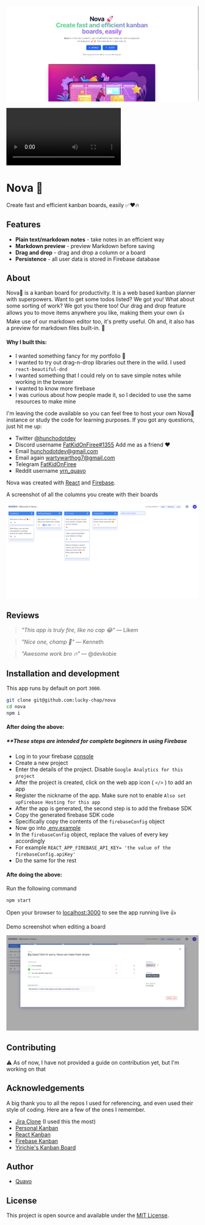 

![Screenshot](./src/assets/screenshot-1.png)


![](./src/assets/nova-showcase.mp4)


# Nova 🚀
Create fast and efficient kanban boards, easily ✅❤️🔥

## Features

- **Plain text/markdown notes** - take notes in an efficient way
- **Markdown preview** - preview Markdown before saving
- **Drag and drop** - drag and drop a column or a board
- **Persistence** - all user data is stored in Firebase database


## About


Nova🚀 is a kanban board for productivity. It is a web based kanban planner with superpowers. Want to get some todos listed? We got you! What about some sorting of work? We got you there too!
Our drag and drop feature allows you to move items anywhere you like, making them your own 👍
Make use of our markdown editor too, it's pretty useful. Oh and, it also has a preview for markdown files built-in. 🤯

#### Why  I built this:

- I wanted something fancy for my portfolio 🤩
- I wanted to try out drag-n-drop libraries out there in the wild. I used `react-beautiful-dnd`
- I wanted something that I could rely on to save simple notes while working in the browser
- I wanted to know more firebase
- I was curious about how people made it, so I decided to use the same resources to make mine

I'm leaving the code available so you can feel free to host your own Nova🚀 instance or study the code for learning purposes. If you got any questions, just hit me up:

- Twitter [@hunchodotdev](https://twitter.com/hunchodotdev)
- Discord username [FatKidOnFiree#1355](FatKidOnFiree#1355) Add me as a friend ❤️
- Email [hunchodotdev@gmail.com](mailto:hunchodotdev@gmail.com)
- Email again [wartywarthog7@gmail.com](wartywarthog7@gmail.com)
- Telegram [FatKidOnFiree](https://t.me/FatKidOnFiree)
- Reddit username [yrn_quavo](yrn_quavo)

Nova was created with [React](https://reactjs.org) and [Firebase](https://firebase.google.com).


A screenshot of all the columns you create with their boards

![Screenshot](./src/assets/screenshot-3.png)

## Reviews

> _"This app is truly fire, like no cap 😂"_ — Likem

> _"Nice one, champ 🤝"_ — Kenneth

> _"Awesome work bro 🔥"_ — @devkobie 



## Installation and development

This app runs by default on port `3000`. 


```bash
git clone git@github.com:lucky-chap/nova
cd nova
npm i
```

#### After doing the above:
##### **These steps are intended for complete beginners in using Firebase
- Log in to your firebase [console](https://console.firebase.google.com)
- Create a new project
- Enter the details of the project. Disable `Google Analytics for this project` 
- After the project is created, click on the web app icon ( `</>` ) to add an app
- Register the nickname of the app. Make sure not to enable `Also set upFirebase Hosting for this app`
- After the app is generated, the second step is to add the firebase SDK
- Copy the generated firebase SDK code
- Specifically copy the contents of the `firebaseConfig` object
- Now go into [.env.example](./.env.example)
- In the `firebaseConfig` object, replace the values of every key accordingly
- For example `REACT_APP_FIREBASE_API_KEY= 'the value of the firebaseConfig.apiKey'`
- Do the same for the rest

#### Afte doing the above:
Run the following command

```bash
npm start
```

Open your browser to [localhost:3000](http://localhost:3000) to see the app running live 👍

Demo screenshot when editing a board

![Screenshot](./src/assets/screenshot-4.png)

## Contributing

⚠️ As of now, I have not provided a guide on contribution yet, but I'm working on that




## Acknowledgements

A big thank you to all the repos I used for referencing, and even used their style of coding. Here are a few of the ones I remember.


- [Jira Clone](https://github.com/oldboyxx/jira_clone?ref=bestofreactjs.com) (I used this the most)
- [Personal Kanban](https://github.com/nishantpainter/personal-kanban)
- [React Kanban](https://github.com/asseinfo/react-kanban)
- [Firebase Kanban](https://github.com/FixterGeek/firebase-dnd-kanban)
- [Yirichie's Kanban Board](https://github.com/yirichie/kanban-board)

## Author

- [Quavo](https://www.github.com/lucky-chap)

## License

This project is open source and available under the [MIT License](./LICENSE.txt).
